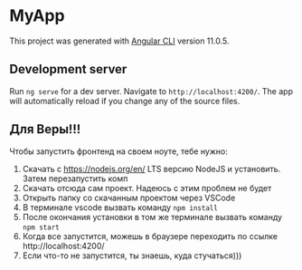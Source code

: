 # MyApp

This project was generated with [Angular CLI](https://github.com/angular/angular-cli) version 11.0.5.

## Development server

Run `ng serve` for a dev server. Navigate to `http://localhost:4200/`. The app will automatically reload if you change any of the source files.

## Для Веры!!!
Чтобы запустить фронтенд на своем ноуте, тебе нужно:
1) Скачать с https://nodejs.org/en/ LTS версию NodeJS и установить. Затем перезапустить комп
2) Скачать отсюда сам проект. Надеюсь с этим проблем не будет
3) Открыть папку со скачанным проектом через VSCode
4) В терминале vscode вызвать команду `npm install`
5) После окончания установки в том же терминале вызвать команду `npm start`
6) Когда все запустится, можешь в браузере переходить по ссылке http://localhost:4200/
7) Если что-то не запустится, ты знаешь, куда стучаться)))
